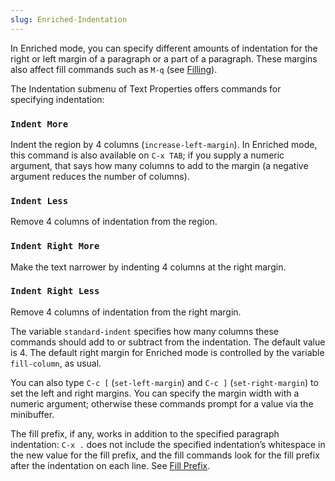 ```yaml
---
slug: Enriched-Indentation
---
```


In Enriched mode, you can specify different amounts of indentation for the right or left margin of a paragraph or a part of a paragraph. These margins also affect fill commands such as `M-q` (see [Filling](/docs/emacs/Filling)).

The Indentation submenu of Text Properties offers commands for specifying indentation:

### `Indent More`

Indent the region by 4 columns (`increase-left-margin`). In Enriched mode, this command is also available on `C-x TAB`; if you supply a numeric argument, that says how many columns to add to the margin (a negative argument reduces the number of columns).

### `Indent Less`

Remove 4 columns of indentation from the region.

### `Indent Right More`

Make the text narrower by indenting 4 columns at the right margin.

### `Indent Right Less`

Remove 4 columns of indentation from the right margin.

The variable `standard-indent` specifies how many columns these commands should add to or subtract from the indentation. The default value is 4. The default right margin for Enriched mode is controlled by the variable `fill-column`, as usual.

You can also type `C-c [` (`set-left-margin`) and `C-c ]` (`set-right-margin`) to set the left and right margins. You can specify the margin width with a numeric argument; otherwise these commands prompt for a value via the minibuffer.

The fill prefix, if any, works in addition to the specified paragraph indentation: `C-x .` does not include the specified indentation’s whitespace in the new value for the fill prefix, and the fill commands look for the fill prefix after the indentation on each line. See [Fill Prefix](/docs/emacs/Fill-Prefix).
